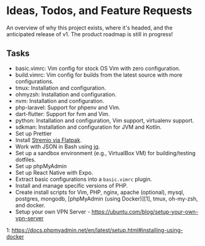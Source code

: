 # Ideas, Todos, and Feature Requests

An overview of why this project exists, where it's headed, and the anticipated release of v1. The product roadmap is still in progress!

## Tasks

- basic.vimrc: Vim config for stock OS Vim with zero configuration.
- build.vimrc: Vim config for builds from the latest source with more configurations.
- tmux: Installation and configuration.
- ohmyzsh: Installation and configuration.
- nvm: Installation and configuration.
- php-laravel: Support for phpenv and Vim.
- dart-flutter: Support for fvm and Vim.
- python: Installation and configuration, Vim support, virtualenv support.
- sdkman: Installation and configuration for JVM and Kotlin.
- Set up Prettier
- Install [Stremio via Flatpak](https://flatpak.org/apps/details/com.stremio.Stremio).
- Work with JSON in Bash using [jq](https://github.com/bobbyiliev/introduction-to-bash-scripting/blob/main/ebook/en/content/018-working-with-json-in-bash-using-jq.md).
- Set up a sandbox environment (e.g., VirtualBox VM) for building/testing dotfiles.
- Set up phpMyAdmin
- Set up React Native with Expo.
- Extract basic configurations into a `basic.vimrc` plugin.
- Install and manage specific versions of PHP.
- Create install scripts for Vim, PHP, nginx, apache (optional), mysql, postgres, mongodb, [phpMyAdmin (using Docker)][1], tmux, oh-my-zsh, and docker.
- Setup your own VPN Server - https://ubuntu.com/blog/setup-your-own-vpn-server

1: https://docs.phpmyadmin.net/en/latest/setup.html#installing-using-docker
